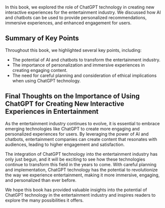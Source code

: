 
In this book, we explored the role of ChatGPT technology in creating new interactive experiences for the entertainment industry. We discussed how AI and chatbots can be used to provide personalized recommendations, immersive experiences, and enhanced engagement for users.

Summary of Key Points
---------------------

Throughout this book, we highlighted several key points, including:

* The potential of AI and chatbots to transform the entertainment industry.
* The importance of personalization and immersive experiences in creating engaging content.
* The need for careful planning and consideration of ethical implications when using ChatGPT technology.

Final Thoughts on the Importance of Using ChatGPT for Creating New Interactive Experiences in Entertainment
-----------------------------------------------------------------------------------------------------------

As the entertainment industry continues to evolve, it is essential to embrace emerging technologies like ChatGPT to create more engaging and personalized experiences for users. By leveraging the power of AI and chatbots, entertainment companies can create content that resonates with audiences, leading to higher engagement and satisfaction.

The integration of ChatGPT technology into the entertainment industry has only just begun, and it will be exciting to see how these technologies continue to transform this field in the years to come. With careful planning and implementation, ChatGPT technology has the potential to revolutionize the way we experience entertainment, making it more immersive, engaging, and personalized than ever before.

We hope this book has provided valuable insights into the potential of ChatGPT technology in the entertainment industry and inspires readers to explore the many possibilities it offers.